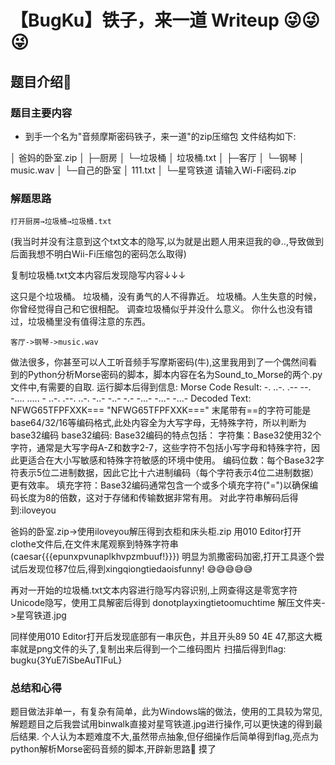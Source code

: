 # 【BugKu】铁子，来一道 Writeup 😜😜😜

## 题目介绍🤔

### 题目主要内容
- 到手一个名为"音频摩斯密码铁子，来一道"的zip压缩包
  文件结构如下:

│  爸妈的卧室.zip
│
├─厨房
│  └─垃圾桶
│          垃圾桶.txt
│
├─客厅
│  └─钢琴
│          music.wav
│
└─自己的卧室
    │  111.txt
    │
    └─星穹铁道
            请输入Wi-Fi密码.zip
### 解题思路
    打开厨房→垃圾桶→垃圾桶.txt 
(我当时并没有注意到这个txt文本的隐写,以为就是出题人用来逗我的😅..,导致做到后面我想不明白Wii-Fi压缩包的密码怎么取得)

复制垃圾桶.txt文本内容后发现隐写内容↓↓↓

这只是个垃圾桶‌‌‌‌‍‬‍‍‌‌‌‌‌‬‌‌。
垃圾桶‌‌‌‌‍﻿‍﻿‌‌‌‌‍‬‬‍‌‌‌‌‍‬‍‬‌‌‌‌‍‬‬‍，没有勇气的人不得靠近‌‌‌‌‌‬‌‌‌‌‌‌‍﻿‌‌‌‌‌‌‍‬‌‍‌‌‌‌‍﻿‌﻿‌‌‌‌‍﻿‌﻿。‌‌‌‌‌‬‌‌
‌‌‌‌‍‬‬‍‌‌‌‌‍﻿‌﻿垃圾桶‌‌‌‌‌‬‌‌‌‌‌‌‍‬‍‌‌‌‌‌‍‬﻿﻿‌‌‌‌‍‬﻿‬‌‌‌‌‍‬﻿﻿。‌‌‌‌‍﻿‍‌‌‌‌‌‍﻿‌‌人生失意的时候‌‌‌‌‍‬﻿‌‌‌‌‌‍‬‌‍，你曾经觉得自己和它很相配‌‌‌‌‍﻿‬‍‌‌‌‌‍﻿‬‌。‌‌‌‌‍‬‬‍‌‌‌‌‍‬﻿‬
调查垃圾桶似乎并没什么意义‌‌‌‌‍‬‍﻿‌‌‌‌‍﻿‍‌‌‌‌‌‍‬‬‍‌‌‌‌‍‬‍‍‌‌‌‌‍﻿‍‌‌‌‌‌‍‬﻿﻿。‌‌‌‌‍‬﻿﻿‌‌‌‌‍‬﻿‍‌‌‌‌‍﻿‍‍
‌‌‌‌‍‬‌﻿‌‌‌‌‍‬‬‌‌‌‌‌‍﻿‍‌你什么也没有错过‌‌‌‌‍‬‬‍‌‌‌‌‍‬﻿‍‌‌‌‌‍‬‍‍，垃圾桶里没有值得注意的东西。

    客厅->钢琴->music.wav
 做法很多，你甚至可以人工听音频手写摩斯密码(牛),这里我用到了一个偶然间看到的Python分析Morse密码的脚本，脚本内容在名为Sound_to_Morse的两个.py文件中,有需要的自取.
 运行脚本后得到信息:
 Morse Code Result: -. ..-. .-- --. -.... ..... - ..-. .--. ..-. -..- -..- -.- -...- -...- -...-
 Decoded Text: NFWG65TFPFXXK===
    "NFWG65TFPFXXK==="  末尾带有==的字符可能是base64/32/16等编码格式,此处内容全为大写字母，无特殊字符，所以判断为base32编码
    base32编码:
    Base32编码的特点包括：
    字符集：Base32使用32个字符，通常是大写字母A-Z和数字2-7，这些字符不包括小写字母和特殊字符，因此更适合在大小写敏感和特殊字符敏感的环境中使用。
    编码位数：每个Base32字符表示5位二进制数据，因此它比十六进制编码（每个字符表示4位二进制数据）更有效率。
    填充字符：Base32编码通常包含一个或多个填充字符("=")以确保编码长度为8的倍数，这对于存储和传输数据非常有用。
对此字符串解码后得到:iloveyou

爸妈的卧室.zip->使用iloveyou解压得到衣柜和床头柜.zip
用010 Editor打开clothe文件后,在文件末尾观察到特殊字符串(caesar{{{epunxpvunaplkhvpzmbuuf!}}})
明显为凯撒密码加密,打开工具逐个尝试后发现位移7位后,得到xingqiongtiedaoisfunny! 😅😅😅😅😅

再对一开始的垃圾桶.txt文本内容进行隐写内容识别,上网查得这是零宽字符Unicode隐写，使用工具解密后得到
donotplayxingtietoomuchtime
    解压文件夹->星穹铁道.jpg

   同样使用010 Editor打开后发现底部有一串灰色，并且开头89 50 4E 47,那这大概率就是png文件的头了,复制出来后得到一个二维码图片
   扫描后得到flag:  bugku{3YuE7iSbeAuTIFuL}
### 总结和心得
题目做法非单一，有复杂有简单，此为Windows端的做法，使用的工具较为常见,解题题目之后我尝试用binwalk直接对星穹铁道.jpg进行操作,可以更快速的得到最后结果.
    个人认为本题难度不大,虽然带点抽象,但仔细操作后简单得到flag,亮点为python解析Morse密码音频的脚本,开辟新思路🤪
    摸了

